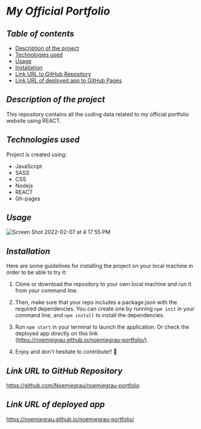 # **_My Official Portfolio_**

## **_Table of contents_**
* [Description of the project](#description-of-the-project)
* [Technologies used](#technologies-used)
* [Usage](#Usage)
* [Installation](#installation)
* [Link URL to GitHub Repository](#link-URL-to-GitHub-repository)
* [Link URL of deployed app to GitHub Pages](#link-URL-of-deployed-app-to-GitHub-Pages)

## **_Description of the project_**

This repository contains all the coding data related to my official portfolio website using REACT.

## **_Technologies used_**
Project is created using:
* JavaScript
* SASS
* CSS
* Nodejs
* REACT
* Gh-pages

## **_Usage_**

![Screen Shot 2022-02-07 at 4 17 55 PM](https://user-images.githubusercontent.com/78329298/152894096-36f1a938-5d20-4f9f-8d00-f3301edc1102.png)


## **_Installation_**
Here are some guidelines for installing the project on your local machine in order to be able to try it: 

1. Clone or download the repository to your own local machine and run it from your command line.

2. Then, make sure that your repo includes a package.json with the required dependencies. You can create one by running ```npm init``` in your command line, and ```npm install``` to install the dependencies.

3. Run ```npm start``` in your terminal to launch the application. Or check the deployed app directly on this link (https://noemiegrau.github.io/noemiegrau-portfolio/).

4. Enjoy and don't hesitate to contribute!! 🙂

## **_Link URL to GitHub Repository_**
https://github.com/Noemiegrau/noemiegrau-portfolio

## **_Link URL of deployed app_**
https://noemiegrau.github.io/noemiegrau-portfolio/
